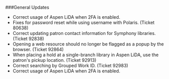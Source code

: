 ###General Updates
- Correct usage of Aspen LiDA when 2FA is enabled.
- Fixes for password reset while using username with Polaris. (Ticket 80638)
- Correct updating patron contact information for Symphony libraries. (Ticket 92838)
- Opening a web resource should no longer be flagged as a popup by the browser. (Ticket 92864)
- When placing a hold at a single-branch library in Aspen LiDA, use the patron's pickup location. (Ticket 92913)
- Correct searching by Grouped Work ID. (Ticket 92983)
- Correct usage of Aspen LiDA when 2FA is enabled. 